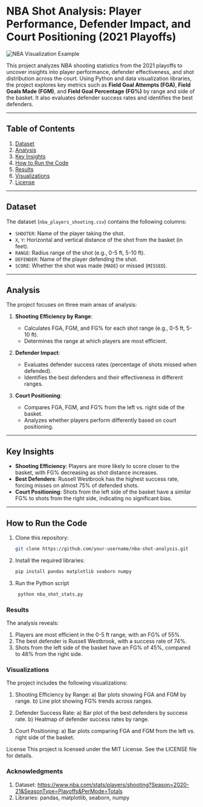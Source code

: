 # NBA Shot Analysis: Player Performance, Defender Impact, and Court Positioning (2021 Playoffs)

![NBA Visualization Example](nba-shot-analysis/SHOTMAP.png)

This project analyzes NBA shooting statistics from the 2021 playoffs to uncover insights into player performance, defender effectiveness, and shot distribution across the court. Using Python and data visualization libraries, the project explores key metrics such as **Field Goal Attempts (FGA)**, **Field Goals Made (FGM)**, and **Field Goal Percentage (FG%)** by range and side of the basket. It also evaluates defender success rates and identifies the best defenders.

---

## Table of Contents
1. [Dataset](#dataset)
2. [Analysis](#analysis)
3. [Key Insights](#key-insights)
4. [How to Run the Code](#how-to-run-the-code)
5. [Results](#results)
6. [Visualizations](#visualizations)
7. [License](#license)

---

## Dataset
The dataset (`nba_players_shooting.csv`) contains the following columns:
- `SHOOTER`: Name of the player taking the shot.
- `X`, `Y`: Horizontal and vertical distance of the shot from the basket (in feet).
- `RANGE`: Radius range of the shot (e.g., 0-5 ft, 5-10 ft).
- `DEFENDER`: Name of the player defending the shot.
- `SCORE`: Whether the shot was made (`MADE`) or missed (`MISSED`).

---

## Analysis
The project focuses on three main areas of analysis:
1. **Shooting Efficiency by Range**:
   - Calculates FGA, FGM, and FG% for each shot range (e.g., 0-5 ft, 5-10 ft).
   - Determines the range at which players are most efficient.

2. **Defender Impact**:
   - Evaluates defender success rates (percentage of shots missed when defended).
   - Identifies the best defenders and their effectiveness in different ranges.

3. **Court Positioning**:
   - Compares FGA, FGM, and FG% from the left vs. right side of the basket.
   - Analyzes whether players perform differently based on court positioning.

---

## Key Insights
- **Shooting Efficiency**: Players are more likely to score closer to the basket, with FG% decreasing as shot distance increases.
- **Best Defenders**: Russell Westbrook has the highest success rate, forcing misses on almost 75% of defended shots.
- **Court Positioning**: Shots from the left side of the basket have a similar FG% to shots from the right side, indicating no significant bias.

---

## How to Run the Code
1. Clone this repository:
   ```bash
   git clone https://github.com/your-username/nba-shot-analysis.git

2. Install the required libraries:
   ```bash
   pip install pandas matplotlib seaborn numpy

3. Run the Python script
   ```bash
    python nba_shot_stats.py

### Results
The analysis reveals:
1. Players are most efficient in the 0-5 ft range, with an FG% of 55%.
2. The best defender is Russell Westbrook, with a success rate of 74%.
3. Shots from the left side of the basket have an FG% of 45%, compared to 48% from the right side.

### Visualizations
The project includes the following visualizations:

1. Shooting Efficiency by Range:
a) Bar plots showing FGA and FGM by range.
b) Line plot showing FG% trends across ranges.

2. Defender Success Rate:
a) Bar plot of the best defenders by success rate.
b) Heatmap of defender success rates by range.

3. Court Positioning:
a) Bar plots comparing FGA and FGM from the left vs. right side of the basket.

License
This project is licensed under the MIT License. See the LICENSE file for details.

### Acknowledgments
1. Dataset: https://www.nba.com/stats/players/shooting?Season=2020-21&SeasonType=Playoffs&PerMode=Totals
2. Libraries: pandas, matplotlib, seaborn, numpy
